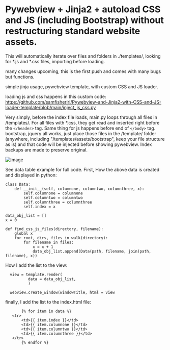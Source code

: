 # 
# Pywebview + Jinja2 + autoload CSS and JS (including Bootstrap) without restructuring standard website assets. 

 This will automatically iterate over files and folders in ./templates/, looking for *.js and *.css files, importing before loading. 


many changes upcoming, this is the first push and comes with many bugs but functions.  

simple jinja usage, pywebview template, with custom CSS and JS loader. 

loading js and css happens in this custom code: https://github.com/samfisherirl/Pywebview-and-Jinja2-with-CSS-and-JS-loader-template/blob/main/inject_js_css.py

Very simply, before the index file loads, main.py loops through all files in /templates/. For all files with  *.css, they get read and inserted right before the  `</header>` tag. Same thing for js happens before end of `</body>` tag. 
bootstrap, jquery all works, just place those files in the /template/ folder (anywhere, including "/templates/assets/bootstrap", keep your file structure as is) and that code will be injected before showing pywebview. Index backups are made to preserve original.

 ![image](https://user-images.githubusercontent.com/98753696/221052925-8b98d7c1-89ba-49d7-8dc7-925d247937cc.png)

See data table example for full code. First, How the above data is created and displayed in python:


    class Data:
        def __init__(self, columnone, columntwo, columnthree, x):
            self.columnone = columnone
            self.columntwo = columntwo
            self.columnthree = columnthree
            self.index = x

    data_obj_list = []
    x = 0

    def find_css_js_files(directory, filename):
        global x
        for root, dirs, files in walk(directory):
            for filename in files:
                x = x + 1
                data_obj_list.append(Data(path, filename, join(path, filename), x))


How I add the list to the view:

      view = template.render(
              data = data_obj_list,
              )
             
      webview.create_window(windowTitle, html = view
      
      
      
                      
finally, I add the list to the index.html file:
       <tbody>

           {% for item in data %}
       <tr>
           <td>{{ item.index }}</td>
           <td>{{ item.columnone }}</td>
           <td>{{ item.columntwo }}</td>
           <td>{{ item.columnthree }}</td>
       </tr>
           {% endfor %}
